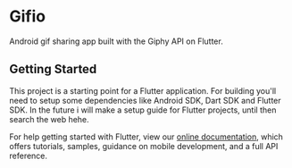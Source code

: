 # Gifio

Android gif sharing app built with the Giphy API on Flutter.

## Getting Started

This project is a starting point for a Flutter application. For building you'll need to setup some dependencies like Android SDK, Dart SDK and Flutter SDK. In the future i will make a setup guide for Flutter projects, until then search the web hehe.

For help getting started with Flutter, view our
[online documentation](https://flutter.dev/docs), which offers tutorials,
samples, guidance on mobile development, and a full API reference.
